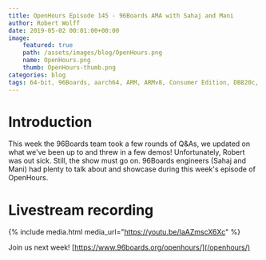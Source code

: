```yaml
---
title: OpenHours Episode 145 - 96Boards AMA with Sahaj and Mani
author: Robert Wolff
date: 2019-05-02 00:01:00+00:00
image:
    featured: true
    path: /assets/images/blog/OpenHours.png
    name: OpenHours.png
    thumb: OpenHours-thumb.png
categories: blog
tags: 64-bit, 96Boards, aarch64, ARM, ARMv8, Consumer Edition, DB820c, Rock960, Hikey960, enterprise edition, product, single board computer, linaro, linux, open source, openhours, robert wolff, podcast, technology, tech, computer, hardware, software, groupgets, qwerty, embedded, crowd fund, mezzanine, community, firmware, bootloaders, security
---
```


# Introduction

This week the 96Boards team took a few rounds of Q&As, we updated on what we've been up to and threw in a few demos! Unfortunately, Robert was out sick. Still, the show must go on. 96Boards engineers (Sahaj and Mani) had plenty to talk about and showcase during this week's episode of OpenHours.

# Livestream recording

{% include media.html media_url="https://youtu.be/IaAZmscX6Xc" %}

Join us next week! [https://www.96boards.org/openhours/](/openhours/)
